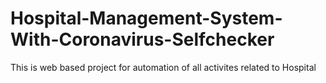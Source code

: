 # Hospital-Management-System-With-Coronavirus-Selfchecker
This is web based project for automation of all activites related to Hospital
